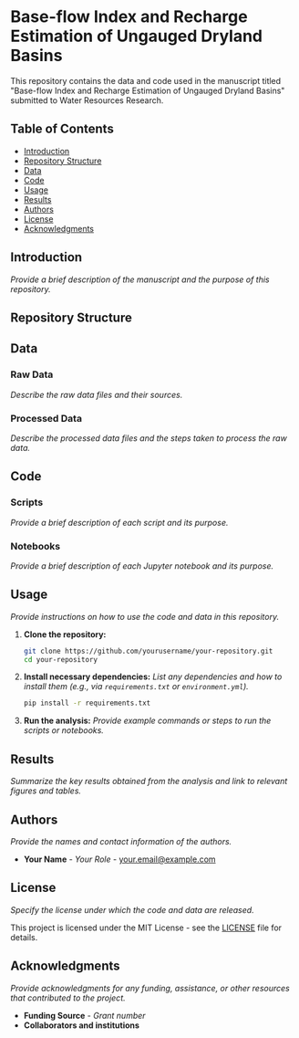 # Base-flow Index and Recharge Estimation of Ungauged Dryland Basins

This repository contains the data and code used in the manuscript titled "Base-flow Index and Recharge Estimation of Ungauged Dryland Basins" submitted to Water Resources Research.

## Table of Contents
- [Introduction](#introduction)
- [Repository Structure](#repository-structure)
- [Data](#data)
- [Code](#code)
- [Usage](#usage)
- [Results](#results)
- [Authors](#authors)
- [License](#license)
- [Acknowledgments](#acknowledgments)

## Introduction

*Provide a brief description of the manuscript and the purpose of this repository.*

## Repository Structure


## Data

### Raw Data
*Describe the raw data files and their sources.*

### Processed Data
*Describe the processed data files and the steps taken to process the raw data.*

## Code

### Scripts
*Provide a brief description of each script and its purpose.*

### Notebooks
*Provide a brief description of each Jupyter notebook and its purpose.*

## Usage

*Provide instructions on how to use the code and data in this repository.*

1. **Clone the repository:**
    ```bash
    git clone https://github.com/yourusername/your-repository.git
    cd your-repository
    ```

2. **Install necessary dependencies:**
    *List any dependencies and how to install them (e.g., via `requirements.txt` or `environment.yml`).*

    ```bash
    pip install -r requirements.txt
    ```

3. **Run the analysis:**
    *Provide example commands or steps to run the scripts or notebooks.*

## Results

*Summarize the key results obtained from the analysis and link to relevant figures and tables.*

## Authors

*Provide the names and contact information of the authors.*

- **Your Name** - *Your Role* - [your.email@example.com](mailto:your.email@example.com)

## License

*Specify the license under which the code and data are released.*

This project is licensed under the MIT License - see the [LICENSE](LICENSE) file for details.

## Acknowledgments

*Provide acknowledgments for any funding, assistance, or other resources that contributed to the project.*

- **Funding Source** - *Grant number*
- **Collaborators and institutions**

